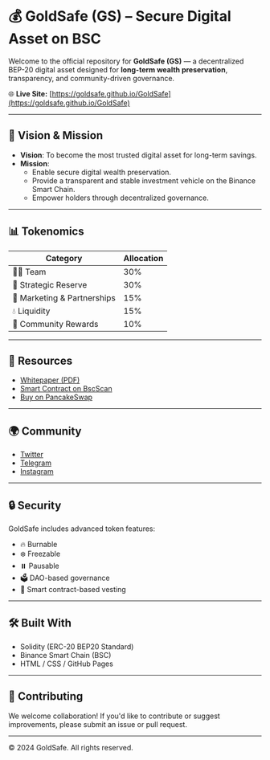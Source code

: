 # 💰 GoldSafe (GS) – Secure Digital Asset on BSC

Welcome to the official repository for **GoldSafe (GS)** — a decentralized BEP-20 digital asset designed for **long-term wealth preservation**, transparency, and community-driven governance.

🌐 **Live Site:** [https://goldsafe.github.io/GoldSafe](https://goldsafe.github.io/GoldSafe)

---

## 🧭 Vision & Mission

- **Vision**: To become the most trusted digital asset for long-term savings.
- **Mission**:
  - Enable secure digital wealth preservation.
  - Provide a transparent and stable investment vehicle on the Binance Smart Chain.
  - Empower holders through decentralized governance.

---

## 📊 Tokenomics

| Category               | Allocation |
|------------------------|------------|
| 🧑‍💼 Team                | 30%        |
| 🏦 Strategic Reserve    | 30%        |
| 🤝 Marketing & Partnerships | 15%   |
| 💧 Liquidity            | 15%        |
| 🎁 Community Rewards    | 10%        |

---

## 📄 Resources

- [Whitepaper (PDF)](./GoldSafe_Whitepaper.pdf)
- [Smart Contract on BscScan](https://bscscan.com/address/0x88aE31E012CBE9BABa80fDEbbf4b1c6A3A3A215c)
- [Buy on PancakeSwap](https://pancakeswap.finance/swap?outputCurrency=0x88aE31E012CBE9BABa80fDEbbf4b1c6A3A3A215c)

---

## 🌍 Community

- [Twitter](https://twitter.com/GoldSafe2040)
- [Telegram](https://t.me/GoldSafe)
- [Instagram](https://instagram.com/goldsafe2040)

---

## 🔒 Security

GoldSafe includes advanced token features:
- 🔥 Burnable
- ❄️ Freezable
- ⏸️ Pausable
- 🗳️ DAO-based governance
- 🔐 Smart contract-based vesting

---

## 🛠 Built With

- Solidity (ERC-20 BEP20 Standard)
- Binance Smart Chain (BSC)
- HTML / CSS / GitHub Pages

---

## 🤝 Contributing

We welcome collaboration! If you'd like to contribute or suggest improvements, please submit an issue or pull request.

---

© 2024 GoldSafe. All rights reserved.
